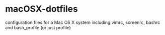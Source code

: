 # macOSX-dotfiles
configuration files for a Mac OS X system including vimrc, screenrc, bashrc and bash_profile (or just profile)

